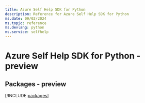 ```yaml
---
title: Azure Self Help SDK for Python
description: Reference for Azure Self Help SDK for Python
ms.date: 09/02/2024
ms.topic: reference
ms.devlang: python
ms.service: selfhelp
---
```

# Azure Self Help SDK for Python - preview
## Packages - preview
[!INCLUDE [packages](self-help-index.md)]